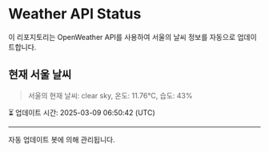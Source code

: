 
# Weather API Status

이 리포지토리는 OpenWeather API를 사용하여 서울의 날씨 정보를 자동으로 업데이트합니다.

## 현재 서울 날씨
> 서울의 현재 날씨: clear sky, 온도: 11.76°C, 습도: 43%

⏳ 업데이트 시간: 2025-03-09 06:50:42 (UTC)

---
자동 업데이트 봇에 의해 관리됩니다.
